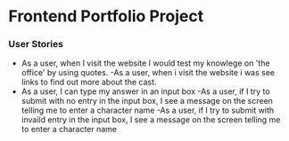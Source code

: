 # Frontend Portfolio Project


### User Stories

- As a user, when  I visit the website I would test my knowlege on 'the office' by using quotes.
-As a user, when i visit the website i was see links to find out more about the cast.
- As a user, I can type my answer in an input box
-As a user, if I try to submit with no entry in the input box, I see a message on the screen telling me to enter a character name
-As a user, if I try to submit with invaild entry in the input box, I see a message on the screen telling me to enter a character name
